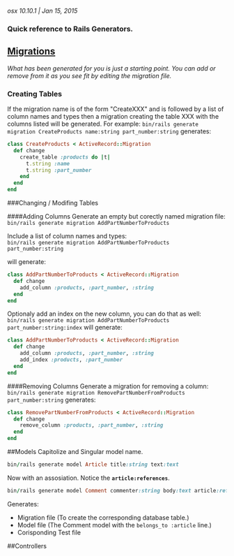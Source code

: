 *osx 10.10.1 | Jan 15, 2015*
### Quick reference to Rails Generators.


## [Migrations]
*What has been generated for you is just a starting point. You can add or remove from it as you see fit by editing the migration file.*

### Creating Tables
If the migration name is of the form "CreateXXX" and is followed by a list of column names and types then a migration creating the table XXX with the columns listed will be generated. For example:
`bin/rails generate migration CreateProducts name:string part_number:string`
generates:

~~~ruby
class CreateProducts < ActiveRecord::Migration
  def change
    create_table :products do |t|
      t.string :name
      t.string :part_number
    end
  end
end
~~~

###Changing / Modifing Tables

####Adding Columns
Generate an empty but corectly named migration file:  
`bin/rails generate migration AddPartNumberToProducts`

Include a list of column names and types:  
`bin/rails generate migration AddPartNumberToProducts part_number:string`

will generate:
```ruby
class AddPartNumberToProducts < ActiveRecord::Migration
  def change
    add_column :products, :part_number, :string
  end
end
```

Optionaly add an index on the new column, you can do that as well:
`bin/rails generate migration AddPartNumberToProducts part_number:string:index`
will generate:
```ruby
class AddPartNumberToProducts < ActiveRecord::Migration
  def change
    add_column :products, :part_number, :string
    add_index :products, :part_number
  end
end
```

####Removing Columns
Generate a migration for removing a column:
`bin/rails generate migration RemovePartNumberFromProducts part_number:string`
generates:
```ruby
class RemovePartNumberFromProducts < ActiveRecord::Migration
  def change
    remove_column :products, :part_number, :string
  end
end
```



##Models
Capitolize and Singular model name.

```ruby
bin/rails generate model Article title:string text:text
```

Now with an assosiation. Notice the __`article:references`__.

```ruby
bin/rails generate model Comment commenter:string body:text article:references
```

Generates:
  - Migration file (To create the corresponding database table.)
  - Model file (The Comment model with the `belongs_to :article` line.)
  - Corisponding Test file


##Controllers






[Migrations]: http://edgeguides.rubyonrails.org/active_record_migrations.html

